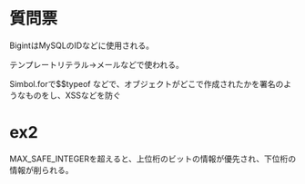 # 質問票

BigintはMySQLのIDなどに使用される。

テンプレートリテラル→メールなどで使われる。

Simbol.forで$$typeof などで、オブジェクトがどこで作成されたかを署名のようなものをし、XSSなどを防ぐ

# ex2

MAX_SAFE_INTEGERを超えると、上位桁のビットの情報が優先され、下位桁の情報が削られる。
